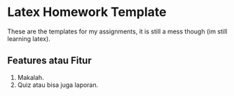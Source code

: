 Latex Homework Template
=======================

These are the templates for my assignments, it is still a mess though (im still learning latex).

## Features atau Fitur

1. Makalah.
2. Quiz atau bisa juga laporan.

